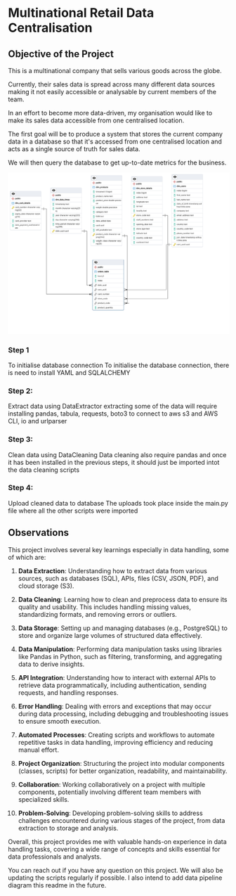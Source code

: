 # Multinational Retail Data Centralisation


## Objective of the Project
This is a multinational company that sells various goods across the globe.

Currently, their sales data is spread across many different data sources making it not easily accessible or analysable by current members of the team.

In an effort to become more data-driven, my organisation would like to make its sales data accessible from one centralised location.

The first goal will be to produce a system that stores the current company data in a database so that it's accessed from one centralised location and acts as a single source of truth for sales data.

We will then query the database to get up-to-date metrics for the business.

![alt text](<Sales_data_schema_diagram.pgerd (1).png>)

### Step 1
To initialise database connection
To initialise the database connection, there is need to install YAML and SQLALCHEMY

### Step 2: 
Extract data using DataExtractor
extracting some of the data will require installing pandas, tabula, requests, boto3 to connect to aws s3 and AWS CLI, io and urlparser

### Step 3: 
Clean data using DataCleaning
Data cleaning also require pandas and once it has been installed in the previous steps, it should just be imported intot the data cleaning scripts

### Step 4: 
Upload cleaned data to database
The uploads took place inside the main.py file where all the other scripts were imported

## Observations

This project involves several key learnings especially in data handling, some of which are:

1. **Data Extraction**: Understanding how to extract data from various sources, such as databases (SQL), APIs, files (CSV, JSON, PDF), and cloud storage (S3).

2. **Data Cleaning**: Learning how to clean and preprocess data to ensure its quality and usability. This includes handling missing values, standardizing formats, and removing errors or outliers.

3. **Data Storage**: Setting up and managing databases (e.g., PostgreSQL) to store and organize large volumes of structured data effectively.

4. **Data Manipulation**: Performing data manipulation tasks using libraries like Pandas in Python, such as filtering, transforming, and aggregating data to derive insights.

5. **API Integration**: Understanding how to interact with external APIs to retrieve data programmatically, including authentication, sending requests, and handling responses.

6. **Error Handling**: Dealing with errors and exceptions that may occur during data processing, including debugging and troubleshooting issues to ensure smooth execution.

7. **Automated Processes**: Creating scripts and workflows to automate repetitive tasks in data handling, improving efficiency and reducing manual effort.

8. **Project Organization**: Structuring the project into modular components (classes, scripts) for better organization, readability, and maintainability.

9. **Collaboration**: Working collaboratively on a project with multiple components, potentially involving different team members with specialized skills.

10. **Problem-Solving**: Developing problem-solving skills to address challenges encountered during various stages of the project, from data extraction to storage and analysis.

Overall, this project provides me with valuable hands-on experience in data handling tasks, covering a wide range of concepts and skills essential for data professionals and analysts.

You can reach out if you have any question on this project. 
We will also be updating the scripts regularly if possible. I also intend to add data pipeline diagram this readme in the future.